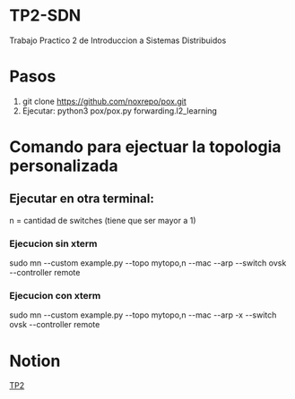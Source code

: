 # TP2-SDN

Trabajo Practico 2 de Introduccion a Sistemas Distribuidos

# Pasos

1) git clone https://github.com/noxrepo/pox.git
2) Ejecutar:  python3 pox/pox.py forwarding.l2_learning 

# Comando para ejectuar la topologia personalizada
## Ejecutar en otra terminal:

n = cantidad de switches (tiene que ser mayor a 1)

### Ejecucion sin xterm

sudo mn --custom example.py --topo mytopo,n --mac --arp --switch ovsk --controller remote

### Ejecucion con xterm

sudo mn --custom example.py --topo mytopo,n --mac --arp -x --switch ovsk --controller remote

# Notion
[TP2](https://mis-notas.notion.site/TP2-0c7f3987e3324e289050206e3edb01a4?pvs=4)
